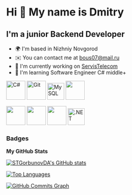 Hi 👋 My name is Dmitry
====================

I'm a junior Backend Developer
------------------------------

* 🌍 I'm based in Nizhniy Novgorod
* ✉️ You can contact me at [bous07@mail.ru](mailto:bous07@mail.ru)
* 🚀 I'm currently working on [ServisTelecom](http://github.com/STGorbunovDA/STelecom)
* 🧠 I'm learning Software Engineer C# middle+

<p align="left">
<a href="https://docs.microsoft.com/en-us/dotnet/csharp/" target="_blank" rel="noreferrer"><img src="https://github.com/STGorbunovDA/README_icons/blob/main/language_and_tools/square/c%23/c%23.svg" width="51" height="51" alt="C#" /></a>
<a href="https://git-scm.com/" target="_blank" rel="noreferrer"><img src="https://github.com/STGorbunovDA/README_icons/blob/main/language_and_tools/square/git-scm/git-scm.png" width="51" height="51" alt="Git" /></a>
<a href="https://www.mysql.com/" target="_blank" rel="noreferrer"><img src="https://raw.githubusercontent.com/danielcranney/readme-generator/main/public/icons/skills/mysql-colored.svg" width="45" height="45" alt="MySQL" /></a>
<a href="https://www.github.com/STGorbunovDA" target="_blank" rel="noreferrer"><img src="https://github.com/STGorbunovDA/README_icons/blob/main/language_and_tools/square/xamarin/xamarin.svg" width="51" height="51" /></a></p>
<a href="https://www.github.com/STGorbunovDA" target="_blank" rel="noreferrer"><img src="https://github.com/STGorbunovDA/README_icons/blob/main/language_and_tools/square/java/java.png" width="51" height="51" /></a>
<a href="https://www.github.com/STGorbunovDA" target="_blank" rel="noreferrer"><img src="https://github.com/STGorbunovDA/README_icons/blob/main/language_and_tools/square/javascript/javascript.png" width="51" height="51" /></a>
<a href="https://www.github.com/STGorbunovDA" target="_blank" rel="noreferrer"><img src="https://github.com/STGorbunovDA/README_icons/blob/main/language_and_tools/square/python/python.png" width="51" height="51" /></a>
<a href="https://dotnet.microsoft.com/en-us/" target="_blank" rel="noreferrer"><img src="https://raw.githubusercontent.com/danielcranney/readme-generator/main/public/icons/skills/dot-net-colored.svg" width="45" height="45" alt=".NET" /></a>

### Badges

<b>My GitHub Stats</b>

<a href="http://www.github.com/STGorbunovDA"><img src="https://github-readme-stats.vercel.app/api?username=STGorbunovDA&show_icons=true&hide=&count_private=true&title_color=22c55e&text_color=ffffff&icon_color=22c55e&bg_color=22272e&hide_border=true&show_icons=true" alt="STGorbunovDA's GitHub stats" /> </a>

<a href="https://github.com/STGorbunovDA" align="right"><img src="https://github-readme-stats.vercel.app/api/top-langs/?username=STGorbunovDA&exclude_repo=HomeworkWorkshopPython&layout=compact&langs_count=10&title_color=22c55e&text_color=ffffff&icon_color=22c55e&bg_color=22272e&hide_border=true&locale=en&custom_title=Top%20%Languages" alt="Top Languages" /></a>


<a href="http://www.github.com/STGorbunovDA"><img src="https://github-readme-activity-graph.cyclic.app/graph?username=STGorbunovDA&bg_color=22272e&color=ffffff&line=22c55e&point=ffffff&area_color=22272e&area=true&hide_border=true&custom_title=GitHub%20Commits%20Graph" alt="GitHub Commits Graph" /></a>




